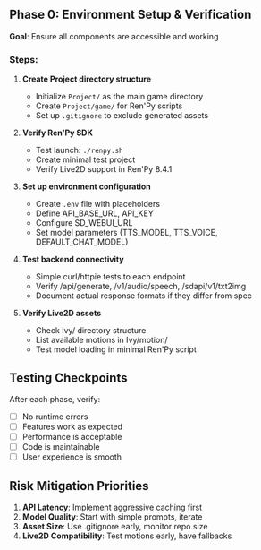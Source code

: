 ## Phase 0: Environment Setup & Verification
**Goal**: Ensure all components are accessible and working

### Steps:
1. **Create Project directory structure**
   - Initialize `Project/` as the main game directory
   - Create `Project/game/` for Ren'Py scripts
   - Set up `.gitignore` to exclude generated assets

2. **Verify Ren'Py SDK**
   - Test launch: `./renpy.sh`
   - Create minimal test project
   - Verify Live2D support in Ren'Py 8.4.1

3. **Set up environment configuration**
   - Create `.env` file with placeholders
   - Define API_BASE_URL, API_KEY
   - Configure SD_WEBUI_URL
   - Set model parameters (TTS_MODEL, TTS_VOICE, DEFAULT_CHAT_MODEL)

4. **Test backend connectivity**
   - Simple curl/httpie tests to each endpoint
   - Verify /api/generate, /v1/audio/speech, /sdapi/v1/txt2img
   - Document actual response formats if they differ from spec

5. **Verify Live2D assets**
   - Check Ivy/ directory structure
   - List available motions in Ivy/motion/
   - Test model loading in minimal Ren'Py script

## Testing Checkpoints

After each phase, verify:
- [ ] No runtime errors
- [ ] Features work as expected
- [ ] Performance is acceptable
- [ ] Code is maintainable
- [ ] User experience is smooth

## Risk Mitigation Priorities

1. **API Latency**: Implement aggressive caching first
2. **Model Quality**: Start with simple prompts, iterate
3. **Asset Size**: Use .gitignore early, monitor repo size
4. **Live2D Compatibility**: Test motions early, have fallbacks
